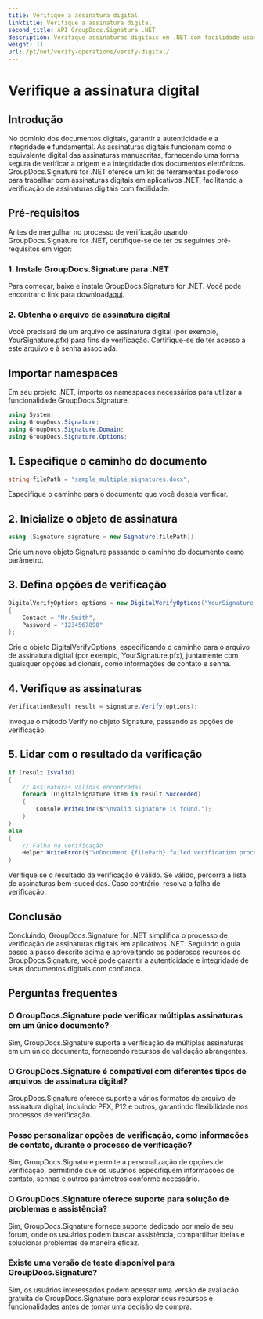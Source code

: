 ```yaml
---
title: Verifique a assinatura digital
linktitle: Verifique a assinatura digital
second_title: API GroupDocs.Signature .NET
description: Verifique assinaturas digitais em .NET com facilidade usando GroupDocs.Signature. Garanta a autenticidade e integridade dos documentos sem esforço.
weight: 11
url: /pt/net/verify-operations/verify-digital/
---
```


# Verifique a assinatura digital

## Introdução
No domínio dos documentos digitais, garantir a autenticidade e a integridade é fundamental. As assinaturas digitais funcionam como o equivalente digital das assinaturas manuscritas, fornecendo uma forma segura de verificar a origem e a integridade dos documentos eletrônicos. GroupDocs.Signature for .NET oferece um kit de ferramentas poderoso para trabalhar com assinaturas digitais em aplicativos .NET, facilitando a verificação de assinaturas digitais com facilidade.
## Pré-requisitos
Antes de mergulhar no processo de verificação usando GroupDocs.Signature for .NET, certifique-se de ter os seguintes pré-requisitos em vigor:
### 1. Instale GroupDocs.Signature para .NET
 Para começar, baixe e instale GroupDocs.Signature for .NET. Você pode encontrar o link para download[aqui](https://releases.groupdocs.com/signature/net/).
### 2. Obtenha o arquivo de assinatura digital
Você precisará de um arquivo de assinatura digital (por exemplo, YourSignature.pfx) para fins de verificação. Certifique-se de ter acesso a este arquivo e à senha associada.

## Importar namespaces
Em seu projeto .NET, importe os namespaces necessários para utilizar a funcionalidade GroupDocs.Signature.

```csharp
using System;
using GroupDocs.Signature;
using GroupDocs.Signature.Domain;
using GroupDocs.Signature.Options;
```
## 1. Especifique o caminho do documento
```csharp
string filePath = "sample_multiple_signatures.docx";
```
Especifique o caminho para o documento que você deseja verificar.
## 2. Inicialize o objeto de assinatura
```csharp
using (Signature signature = new Signature(filePath))
```
Crie um novo objeto Signature passando o caminho do documento como parâmetro.
## 3. Defina opções de verificação
```csharp
DigitalVerifyOptions options = new DigitalVerifyOptions("YourSignature.pfx")
{
    Contact = "Mr.Smith",
    Password = "1234567890"
};
```
Crie o objeto DigitalVerifyOptions, especificando o caminho para o arquivo de assinatura digital (por exemplo, YourSignature.pfx), juntamente com quaisquer opções adicionais, como informações de contato e senha.
## 4. Verifique as assinaturas
```csharp
VerificationResult result = signature.Verify(options);
```
Invoque o método Verify no objeto Signature, passando as opções de verificação.
## 5. Lidar com o resultado da verificação
```csharp
if (result.IsValid)
{
    // Assinaturas válidas encontradas
    foreach (DigitalSignature item in result.Succeeded)
    {
        Console.WriteLine($"\nValid signature is found.");
    }
}
else
{
    // Falha na verificação
    Helper.WriteError($"\nDocument {filePath} failed verification process.");
}
```
Verifique se o resultado da verificação é válido. Se válido, percorra a lista de assinaturas bem-sucedidas. Caso contrário, resolva a falha de verificação.

## Conclusão
Concluindo, GroupDocs.Signature for .NET simplifica o processo de verificação de assinaturas digitais em aplicativos .NET. Seguindo o guia passo a passo descrito acima e aproveitando os poderosos recursos do GroupDocs.Signature, você pode garantir a autenticidade e integridade de seus documentos digitais com confiança.
## Perguntas frequentes
### O GroupDocs.Signature pode verificar múltiplas assinaturas em um único documento?
Sim, GroupDocs.Signature suporta a verificação de múltiplas assinaturas em um único documento, fornecendo recursos de validação abrangentes.
### O GroupDocs.Signature é compatível com diferentes tipos de arquivos de assinatura digital?
GroupDocs.Signature oferece suporte a vários formatos de arquivo de assinatura digital, incluindo PFX, P12 e outros, garantindo flexibilidade nos processos de verificação.
### Posso personalizar opções de verificação, como informações de contato, durante o processo de verificação?
Sim, GroupDocs.Signature permite a personalização de opções de verificação, permitindo que os usuários especifiquem informações de contato, senhas e outros parâmetros conforme necessário.
### O GroupDocs.Signature oferece suporte para solução de problemas e assistência?
Sim, GroupDocs.Signature fornece suporte dedicado por meio de seu fórum, onde os usuários podem buscar assistência, compartilhar ideias e solucionar problemas de maneira eficaz.
### Existe uma versão de teste disponível para GroupDocs.Signature?
Sim, os usuários interessados podem acessar uma versão de avaliação gratuita do GroupDocs.Signature para explorar seus recursos e funcionalidades antes de tomar uma decisão de compra.